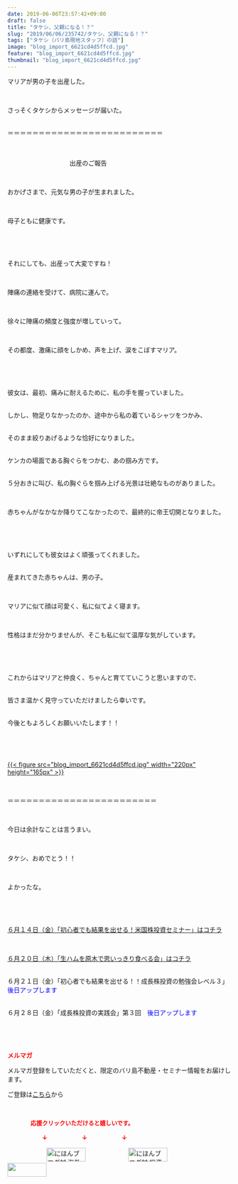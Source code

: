 ```yaml
---
date: 2019-06-06T23:57:42+09:00
draft: false
title: "タケシ、父親になる！？"
slug: "2019/06/06/235742/タケシ、父親になる！？"
tags: ["タケシ（バリ島現地スタッフ）の話"]
image: "blog_import_6621cd4d5ffcd.jpg"
feature: "blog_import_6621cd4d5ffcd.jpg"
thumbnail: "blog_import_6621cd4d5ffcd.jpg"
---
```

<p>マリアが男の子を出産した。</p><p> </p><p>さっそくタケシからメッセージが届いた。</p><p><br/>＝＝＝＝＝＝＝＝＝＝＝＝＝＝＝＝＝＝＝＝＝＝＝＝＝</p><p>　　　　　　</p><p>　　　　　　　　　　出産のご報告</p><p> </p><p>おかげさまで、元気な男の子が生まれました。</p><p> </p><p>母子ともに健康です。</p><p> </p><p> </p><p>それにしても、出産って大変ですね！</p><p> </p><p>陣痛の連絡を受けて、病院に運んで。</p><p> </p><p>徐々に陣痛の頻度と強度が増していって。</p><p> </p><p>その都度、激痛に顔をしかめ、声を上げ、涙をこぼすマリア。</p><p> </p><p> </p><p>彼女は、最初、痛みに耐えるために、私の手を握っていました。</p><p><br/>しかし、物足りなかったのか、途中から私の着ているシャツをつかみ、</p><p><br/>そのまま絞りあげるような恰好になりました。</p><p><br/>ケンカの場面である胸ぐらをつかむ、あの掴み方です。</p><p><br/>５分おきに叫び、私の胸ぐらを掴み上げる光景は壮絶なものがありました。</p><p> </p><p>赤ちゃんがなかなか降りてこなかったので、最終的に帝王切開となりました。</p><p> </p><p> </p><p>いずれにしても彼女はよく頑張ってくれました。</p><p><br/>産まれてきた赤ちゃんは、男の子。</p><p> </p><p>マリアに似て顔は可愛く、私に似てよく寝ます。</p><p> </p><p>性格はまだ分かりませんが、そこも私に似て温厚な気がしています。</p><p> </p><p> </p><p>これからはマリアと仲良く、ちゃんと育てていこうと思いますので、</p><p><br/>皆さま温かく見守っていただけましたら幸いです。</p><p><br/>今後ともよろしくお願いいたします！！</p><p> </p><p> </p><p><a href="blog_import_6621cd4d5ffcd.jpg">{{< figure src="blog_import_6621cd4d5ffcd.jpg" width="220px" height="165px" >}}</a></p><p> </p><p>＝＝＝＝＝＝＝＝＝＝＝＝＝＝＝＝＝＝＝＝＝＝＝＝</p><p> </p><p>今日は余計なことは言うまい。</p><p> </p><p>タケシ、おめでとう！！</p><p> </p><p>よかったな。</p><p> </p><p> </p><p><a href="entry-12465538260.html" target="_blank">６月１４日（金）「初心者でも結果を出せる！米国株投資セミナー」はコチラ</a></p><p> </p><p><a href="entry-12467937290.html" target="_blank">６月２０日（木）「生ハムを原木で思いっきり食べる会」はコチラ</a></p><p><br/>６月２１日（金）「初心者でも結果を出せる！！成長株投資の勉強会レベル３」<span style="color: rgb(0, 0, 255);">後日アップします</span></p><p><br/>６月２８日（金）「成長株投資の実践会」第３回　<span style="color: rgb(0, 0, 255);">後日アップします</span></p><p> </p><p> </p><p><span style="font-weight: bold;"><span style="color: rgb(255, 0, 0);">メルマガ</span></span></p><p>メルマガ登録をしていただくと、限定のバリ島不動産・セミナー情報をお届けします。</p><p>ご登録は<a href="f9eeVI" target="_blank">こちら</a>から</p><p style="text-align: center;"> </p><p><font color="#ff0000" size="2"><strong>　　　　応援クリックいただけると嬉しいです。</strong></font></p><p><font color="#ff0000" size="2"><strong>　　　　　　↓　　　　　　↓　　　　　　↓</strong></font></p><p><a href="ranking.html?p_cid=01260127" id="&amp;blogmura_banner"><img alt="にほんブログ村 海外生活ブログ バリ島情報へ" border="0" height="31" src="data:image/svg+xml;charset=utf-8,%3Csvg%20xmlns%3D%22http%3A%2F%2Fwww.w3.org%2F2000%2Fsvg%22%20title%3D%22Placeholder%20for%20Images%22%20role%3D%22presentation%22%20viewBox%3D%220%200%2088%2031%22%20%2F%3E" width="88" data-src="//overseas.blogmura.com/bali/img/bali88_31.gif" style="aspect-ratio: auto 88 / 31;"/><noscript><img alt="にほんブログ村 海外生活ブログ バリ島情報へ" border="0" height="31" src="//overseas.blogmura.com/bali/img/bali88_31.gif" width="88"></noscript></a>  <a href="ranking.html?p_cid=01260127" id="&amp;blogmura_banner"><img alt="にほんブログ村 投資ブログ 不動産投資へ" border="0" height="31" src="data:image/svg+xml;charset=utf-8,%3Csvg%20xmlns%3D%22http%3A%2F%2Fwww.w3.org%2F2000%2Fsvg%22%20title%3D%22Placeholder%20for%20Images%22%20role%3D%22presentation%22%20viewBox%3D%220%200%2088%2031%22%20%2F%3E" width="88" data-src="//investment.blogmura.com/hudousantoushi/img/hudousantoushi88_31.gif" style="aspect-ratio: auto 88 / 31;"/><noscript><img alt="にほんブログ村 投資ブログ 不動産投資へ" border="0" height="31" src="//investment.blogmura.com/hudousantoushi/img/hudousantoushi88_31.gif" width="88"></noscript></a> <a href="link.php?1804582" title="人気ブログランキングへ"><img border="0" height="31" src="data:image/svg+xml;charset=utf-8,%3Csvg%20xmlns%3D%22http%3A%2F%2Fwww.w3.org%2F2000%2Fsvg%22%20title%3D%22Placeholder%20for%20Images%22%20role%3D%22presentation%22%20viewBox%3D%220%200%2088%2031%22%20%2F%3E" width="88" data-src="https://blog.with2.net/img/banner/banner_22.gif" style="aspect-ratio: auto 88 / 31;"/><noscript><img border="0" height="31" src="https://blog.with2.net/img/banner/banner_22.gif" width="88"></noscript></a></p>

